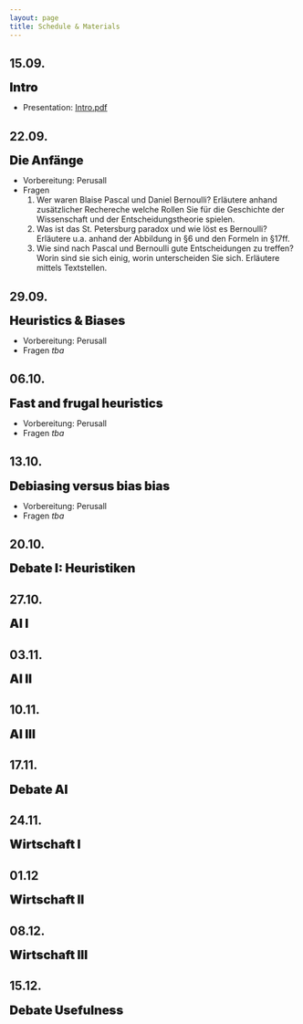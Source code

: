 ```yaml
---
layout: page
title: Schedule & Materials
---
```


<style>
e {
  font-size: 1.5em;
  font-weight: 900;
}
</style>

## 15.09.

<e>Intro</e>

- Presentation: <a href="https://dwulff.github.io/Rationality_2020Autumn/assets/key/Intro.pdf">Intro.pdf</a>

## 22.09.

<e>Die Anfänge</e>

- Vorbereitung: Perusall
- Fragen
  1. Wer waren Blaise Pascal und Daniel Bernoulli? Erläutere anhand zusätzlicher Rechereche welche Rollen Sie für die Geschichte der Wissenschaft und der Entscheidungstheorie spielen.
  2. Was ist das St. Petersburg paradox und wie löst es Bernoulli? Erläutere u.a. anhand der Abbildung in §6 und den Formeln in §17ff.
  3. Wie sind nach Pascal und Bernoulli gute Entscheidungen zu treffen? Worin sind sie sich einig, worin unterscheiden Sie sich. Erläutere mittels Textstellen.  

## 29.09.

<e>Heuristics & Biases</e>

- Vorbereitung: Perusall
- Fragen <i>tba</i>

<!---
  1. Wer waren Kahneman & Tversky? Erläutere anhand zusätzlicher Rechereche welche Rollen Sie für die Psychologie, Ökonomie, und Entscheidungstheorie spielen.
  2.
  3.   
--->

## 06.10.

<e>Fast and frugal heuristics</e>

- Vorbereitung: Perusall
- Fragen <i>tba</i>

<!---
  1. Warum ist less more, bzw. was ist das Bias-Variance-dilemma?
  2. Was sind Heuristiken, welche gibt es und wann funktionieren sie gut?
  3. Was sind gute Entscheidungen nach Gigerenzer & Brighton?
--->

## 13.10.

<e>Debiasing versus bias bias</e>

- Vorbereitung: Perusall
- Fragen <i>tba</i>

## 20.10.

<e>Debate I: Heuristiken</e>



## 27.10.

<e>AI I</e>

## 03.11.

<e>AI II</e>

## 10.11.

<e>AI III</e>

## 17.11.

<e>Debate AI</e>

## 24.11.

<e>Wirtschaft I</e>

## 01.12

<e>Wirtschaft II</e>

## 08.12.

<e>Wirtschaft III</e>

## 15.12.

<e>Debate Usefulness</e>

